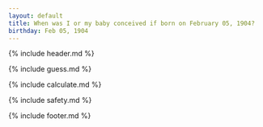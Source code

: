 ```yaml
---
layout: default
title: When was I or my baby conceived if born on February 05, 1904?
birthday: Feb 05, 1904
---
```


{% include header.md %}

{% include guess.md %}

{% include calculate.md %}

{% include safety.md %}

{% include footer.md %}



